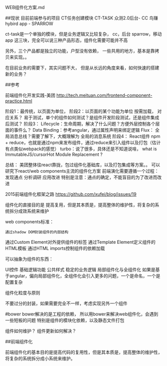 WEB组件化方案.md

##现状
目前前端参与的项目
CT任务创建模块 CT-TASK
众测2.0后台- CC
鸟赚hybird app - SPARROW


ct-task是一个单独的模块，但是业务逻辑又比较复杂，
cc，后台
sparrow，移动app
这三块，完全可以说三种产品形态，组件化需要可能并不高

另外，三个产品都是独立的功能，户型没有依赖，
一些共用的地方，基本是靠拷贝来实现。。

在目前业务的需要下，其实问题不大，
但是从长远的角度来看，如何快速的搭建新的业务？





##参考

前端组件化开发实践-美团
http://tech.meituan.com/frontend-component-practice.html

阶段1：最传统，以页面为单位，
阶段2：以页面的某个功能为单位
按需加载，
对应关系？
易于测试，单个的组件如何测试？是组件开发阶段测试，还是组件集成后测试？
阶段3：
Lifecycle：生命周期，解决了什么问题？方便外层控制各个层面的事件么？
Data Binding：参考angular，通过属性声明来绑定逻辑
Flux： 全局消息总线？需要了解下，大概理解为 全局的消息系统
阶段4：
React组件
npm + reduce，也就是通过npm来发布组件，通过reduce来引入组件以及打包（估计有点类似webpack的感觉）
turbo：说了很多，具体还是不知道说啥， what is ImmutableJS/cursorHot Module Replacement ?

总结：
美团整体往react靠拢，包过组件化基础库，以及打包集成等方案。。
可以研究下react/web components主流的组件化方案
前端演化需要遵循一个过程：
	发现通点
	分析调研
	应用改进
特别是注意：通点的确定，不能盲目的为了改进而改进


2015前端组件化框架之路
https://github.com/xufei/blog/issues/19

组件化的直接目的是 提高复用，但是其本质是，提高整体的维护性，将复杂的系统拆分成效系统来维护

web components标准：
	
	通过shadow DOM封装组件的内部结构
通过Custom Element对外提供组件的标签
通过Template Element定义组件的HTML模板
通过HTML imports控制组件的依赖加载


可以抽象为组件的东西：

UI控件
基础逻辑功能
公共样式
稳定的业务逻辑
局部组件化与全组件化
如果是基于angular，偏向局部组件化，全组件化会引入更多的问题，一个是命名，一个是配置复杂

组件化粒度与原则

不要过分的封装，如果需要完全不一样，考虑实现另外一个组件


#bower
bower解决的是工程的依赖，
所以用bower来解决web组件化，会遇到一些短板的问题
特别是组件的模块化依赖，以及静态文件打包

组件如何维护？
组件更新如何解决？








##前端组件化

前端组件化的基本目的是提高代码的复用性，但是其本质是，提高整体的维护性，将复杂的系统拆分成小系统来维护。






